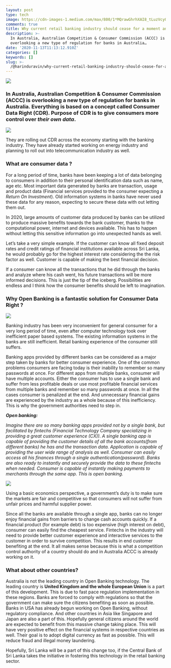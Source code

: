 ```yaml
---
layout: post
type: tech
image: https://cdn-images-1.medium.com/max/800/1*MQrawGhrhXAI8_tLuzVcyQ.jpeg
comments: true
title: Why current retail banking industry should cease for a moment and change?
description: >-
  In Australia, Australian Competition & Consumer Commission (ACCC) is
  overlooking a new type of regulation for banks in Australia…
date: '2020-11-13T11:13:12.910Z'
categories: []
keywords: []
slug: >-
  /@harinduravin/why-current-retail-banking-industry-should-cease-for-a-moment-and-change-929ab99fcf09
---
```


![](https://cdn-images-1.medium.com/max/800/1*MQrawGhrhXAI8_tLuzVcyQ.jpeg)

### In Australia, Australian Competition & Consumer Commission (ACCC) is overlooking a new type of regulation for banks in Australia. Everything is based on a concept called Consumer Data Right (CDR). Purpose of CDR is to give consumers more control over _their own data_.

![](https://cdn-images-1.medium.com/max/600/1*bh46x-68L46uERJAlX-N3A.jpeg)

They are rolling out CDR across the economy starting with the banking industry. They have already started working on energy industry and planning to roll out into telecommunication industry as well.

### What are consumer data ?

For a long period of time, banks have been keeping a lot of data belonging to consumers in addition to their personal identification data such as name, age etc. Most important data generated by banks are transaction, usage and product data (Financial services provided to the consumer expecting a _Return On Investment_). Old information systems in banks have never used these data for any reason, expecting to secure these data with out letting them out.

In 2020, large amounts of customer data produced by banks can be utilized to produce massive benefits towards the bank customer, thanks to the computational power, internet and devices available. This has to happen without letting this sensitive information go into unexpected hands as well.

Let’s take a very simple example. If the customer can know all fixed deposit rates and credit ratings of financial institutions available across Sri Lanka, he would probably go for the highest interest rate considering the the risk factor as well. Customer is capable of making the best financial decision.

If a consumer can know all the transactions that he did through the banks and analyze where his cash went, his future transactions will be more informed decisions. This is just the tip of the iceberg. Possibilities are endless and I think how the consumer benefits should be left to imagination.

### Why Open Banking is a fantastic solution for Consumer Data Right ?

![](https://cdn-images-1.medium.com/max/800/1*KzDg2MPHPzn0JXC9tbCrBw.png)

Banking industry has been very inconvenient for general consumer for a very long period of time, even after computer technology took over inefficient paper based systems. The existing information systems in the banks are still inefficient. Retail banking experience of the consumer still suffers.

Banking apps provided by different banks can be considered as a major step taken by banks for better consumer experience. One of the common problems consumers are facing today is their inability to remember so many passwords at once. For different apps from multiple banks, consumer will have multiple accounts. Either the consumer has to use a single bank and suffer from less profitable deals or use most profitable financial services from multiple banks and remember so many passwords at once. In all the cases consumer is penalized at the end. And unnecessary financial gains are experienced by the industry as a whole because of this inefficiency. This is why the government authorities need to step in.

**_Open banking:_**

_Imagine there are so many banking apps provided not by a single bank, but facilitated by fintechs (Financial Technology Company specializing in providing a great customer experience (CX)). A single banking app is capable of providing the customer details of all the bank accounts(from different banks) he has and the transaction data. Application is capable of providing the user wide range of analysis as well. Consumer can easily access all his finances through a single authentication(password). Banks are also ready to instantly and securely provide the data to these fintechs when needed. Consumer is capable of instantly making payments to merchants through the same app. This is open banking._

![](https://cdn-images-1.medium.com/max/800/1*p0BVWby-V8BgwKT-VyyhjA.png)

Using a basic economics perspective, a government’s duty is to make sure the markets are fair and competitive so that consumers will not suffer from unfair prices and harmful supplier power.

Since all the banks are available through a single app, banks can no longer enjoy financial gains from barriers to change cash accounts quickly. If a financial product (for example debt) is too expensive (high interest on debt), consumer can easily find the cheapest service. Fintechs in the industry will need to provide better customer experience and interactive services to the customer in order to survive competition. This results in end customer benefiting at the end. It all makes sense because this is what a competition control authority of a country should do and in Australia ACCC is already working on it.

### What about other countries?

Australia is not the leading country in Open Banking technology. The leading country is **United Kingdom and the whole European Union** is a part of this development. This is due to fast pace regulation implementation in these regions. Banks are forced to comply with regulations so that the government can make sure the citizens benefiting as soon as possible. Banks in USA has already begun working on Open Banking, without regulatory compliance. And other countries in Asia like Singapore and Japan are also a part of this. Hopefully general citizens around the world are expected to benefit from this massive change taking place. This will have very positive effect on the financial systems in respective countries as well. Their goal is to adopt digital currency as fast as possible. This will reduce fraud and illegal money laundering.

Hopefully, Sri Lanka will be a part of this change too, if the Central Bank of Sri Lanka takes the initiative in fostering this technology in the retail banking sector.